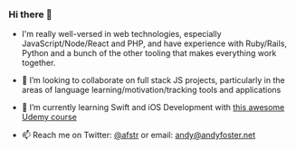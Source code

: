 ### Hi there 👋

- I'm really well-versed in web technologies, especially JavaScript/Node/React and PHP, and have experience with Ruby/Rails, Python and a bunch of the other tooling that makes everything work together.

- 👯 I’m looking to collaborate on full stack JS projects, particularly in the areas of language learning/motivation/tracking tools and applications

- 🌱 I’m currently learning Swift and iOS Development with [this awesome Udemy course](https://www.udemy.com/course/ios-13-app-development-bootcamp)

- 📫 Reach me on Twitter: [@afstr](https://www.twitter.com/afstr) or email: andy@andyfoster.net



<!--
**andyfoster/andyfoster** is a ✨ _special_ ✨ repository because its `README.md` (this file) appears on your GitHub profile.

Here are some ideas to get you started:

- 🔭 I’m currently working on ...
- 🌱 I’m currently learning ...
- 👯 I’m looking to collaborate on ...
- 🤔 I’m looking for help with ...
- 💬 Ask me about ...
- 📫 How to reach me: ...
- 😄 Pronouns: ...
- ⚡ Fun fact: ...
-->
